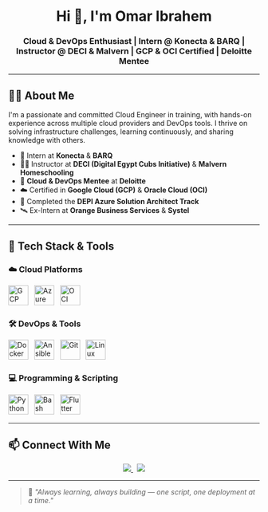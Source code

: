 <h1 align="center">Hi 👋, I'm Omar Ibrahem</h1>
<h3 align="center">
Cloud & DevOps Enthusiast | Intern @ Konecta & BARQ | Instructor @ DECI & Malvern | GCP & OCI Certified | Deloitte Mentee
</h3>

---

## 🧑‍💻 About Me

I'm a passionate and committed Cloud Engineer in training, with hands-on experience across multiple cloud providers and DevOps tools. I thrive on solving infrastructure challenges, learning continuously, and sharing knowledge with others.

- 💼 Intern at **Konecta** & **BARQ**
- 👨‍🏫 Instructor at **DECI (Digital Egypt Cubs Initiative)** & **Malvern Homeschooling**
- 🤝 **Cloud & DevOps Mentee** at **Deloitte**
- ☁️ Certified in **Google Cloud (GCP)** & **Oracle Cloud (OCI)**  
- 🧱 Completed the **DEPI Azure Solution Architect Track**
- 🛰️ Ex-Intern at **Orange Business Services** & **Systel**

---

## 🚀 Tech Stack & Tools

### ☁️ Cloud Platforms
<p align="left">
  <img src="https://cdn.jsdelivr.net/gh/devicons/devicon/icons/googlecloud/googlecloud-original.svg" height="40" alt="GCP" />
  &nbsp;
  <img src="https://cdn.jsdelivr.net/gh/devicons/devicon/icons/azure/azure-original.svg" height="40" alt="Azure" />
  &nbsp;
  <img src="https://cdn.jsdelivr.net/gh/devicons/devicon/icons/oracle/oracle-original.svg" height="40" alt="OCI" />
</p>

### 🛠️ DevOps & Tools
<p align="left">
  <img src="https://cdn.jsdelivr.net/gh/devicons/devicon/icons/docker/docker-original.svg" height="40" alt="Docker" />
  &nbsp;
  <img src="https://cdn.jsdelivr.net/gh/devicons/devicon/icons/ansible/ansible-original.svg" height="40" alt="Ansible" />
  &nbsp;
  <img src="https://cdn.jsdelivr.net/gh/devicons/devicon/icons/git/git-original.svg" height="40" alt="Git" />
  &nbsp;
  <img src="https://cdn.jsdelivr.net/gh/devicons/devicon/icons/linux/linux-original.svg" height="40" alt="Linux" />
</p>

### 💻 Programming & Scripting
<p align="left">
  <img src="https://cdn.jsdelivr.net/gh/devicons/devicon/icons/python/python-original.svg" height="40" alt="Python" />
  &nbsp;
  <img src="https://cdn.jsdelivr.net/gh/devicons/devicon/icons/bash/bash-original.svg" height="40" alt="Bash" />
  &nbsp;
  <img src="https://cdn.jsdelivr.net/gh/devicons/devicon/icons/flutter/flutter-original.svg" height="40" alt="Flutter" />
</p>

---

## 📫 Connect With Me

<p align="center">
  <a href="https://www.linkedin.com/in/omar-ibrahem-687929217/" target="_blank">
    <img src="https://img.shields.io/badge/LinkedIn-0077B5?style=for-the-badge&logo=linkedin&logoColor=white" />
  </a>
  &nbsp;
  <a href="mailto:omariibrahem24@gmail.com">
    <img src="https://img.shields.io/badge/Gmail-D14836?style=for-the-badge&logo=gmail&logoColor=white" />
  </a>
</p>

---

> 🧠 *"Always learning, always building — one script, one deployment at a time."*

